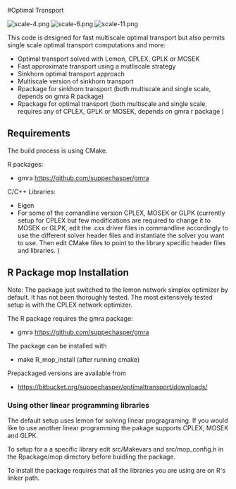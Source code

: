 #Optimal Transport

![scale-4.png](https://bitbucket.org/repo/XyGX46/images/333242785-scale-4.png)
![scale-6.png](https://bitbucket.org/repo/XyGX46/images/661701334-scale-6.png)
![scale-11.png](https://bitbucket.org/repo/XyGX46/images/104944428-scale-11.png)

This code is designed for fast multiscale optimal transport but also permits single scale optimal transport computations and more:

* Optimal transport solved with Lemon, CPLEX, GPLK or MOSEK
* Fast approximate transport using a mutliscale strategy 
* Sinkhorn optimal transport approach
* Multiscale version of sinkhorn transport
* Rpackage for sinkhorn transport (both multiscale and single scale, depends on gmra R package)
* Rpackage for optimal transport (both multiscale and single scale, requires any of CPLEX, GPLK or MOSEK, depends on gmra r package )

## Requirements

The build process is using CMake.

R packages:

* gmra https://github.com/suppechasper/gmra

C/C++ Libraries:

* Eigen
* For some of the comandline  version CPLEX, MOSEK or GLPK (currently setup for CPLEX but few modifications are required to change it to MOSEK or GLPK, edit the .cxx driver files in commandline accordingly to use the different solver header files and instantiate the solver you want to use. Then edit CMake files to point to the library specific header files and libraries. )

## R Package mop Installation

Note: The package just switched to the lemon network simplex optimizer by
default. It has not been thoroughly tested. The most extensively tested setup
is with the CPLEX network optimizer.

The R package requires the gmra package:

* gmra https://github.com/suppechasper/gmra

The package can be installed with

* make R_mop_install (after running cmake)

Prepackaged versions are available from

* https://bitbucket.org/suppechasper/optimaltransport/downloads/

### Using other linear programming libraries

The default setup uses lemon for solving linear progragraming. If you would
like to use another linear programming the pakage supports CPLEX, MOSEK and
GLPK. 

To setup for a a specific library edit src/Makevars and src/mop_config.h in the
Rpackage/mop directory before buidling the package.

To install the package requires that all the libraries you are using are on R's linker path.
